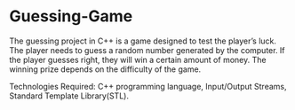 # Guessing-Game
The guessing project in C++ is a game designed to test the player’s luck. The player needs to guess a random number generated by the computer. If the player guesses right, they will win a certain amount of money. The winning prize depends on the difficulty of the game.

Technologies Required: C++ programming language, Input/Output Streams, Standard Template Library(STL).

